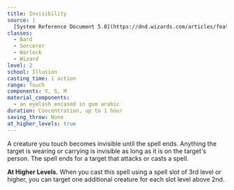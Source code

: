 ```yaml
---
title: Invisibility
source: |
  [System Reference Document 5.0](https://dnd.wizards.com/articles/features/systems-reference-document-srd)
classes:
  - Bard
  - Sorcerer
  - Warlock
  - Wizard
level: 2
school: Illusion
casting_time: 1 action
range: Touch
components: V, S, M
material_components:
  - an eyelash encased in gum arabic
duration: Concentration, up to 1 hour
saving_throw: None
at_higher_levels: true
---
```


A creature you touch becomes invisible until the spell ends. Anything the target is wearing or carrying is invisible as long as it is on the target's person. The spell ends for a target that attacks or casts a spell.

**At Higher Levels.** When you cast this spell using a spell slot of 3rd level or higher, you can target one additional creature for each slot level above 2nd.
